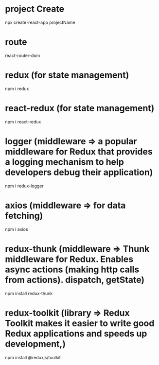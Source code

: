 # project Create
npx create-react-app projectName

# route
react-router-dom


# redux (for state management)
npm i redux

# react-redux (for state management)
npm i react-redux

# logger (middleware => a popular middleware for Redux that provides a logging mechanism to help developers debug their application)
npm i redux-logger

# axios (middleware => for data fetching)
npm i axios

# redux-thunk (middleware => Thunk middleware for Redux. Enables async actions (making http calls from actions). dispatch, getState)
npm install redux-thunk

# redux-toolkit (library => Redux Toolkit makes it easier to write good Redux applications and speeds up development,)
npm install @reduxjs/toolkit


